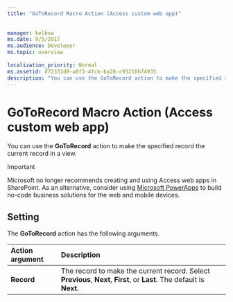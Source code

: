 ```yaml
---
title: "GoToRecord Macro Action (Access custom web app)"
 
 
manager: kelbow
ms.date: 9/5/2017
ms.audience: Developer
ms.topic: overview
  
localization_priority: Normal
ms.assetid: d72331d9-a8f3-4fcb-ba26-c93210b74935
description: "You can use the GoToRecord action to make the specified record the current record in a view."
---
```


# GoToRecord Macro Action (Access custom web app)

You can use the **GoToRecord** action to make the specified record the current record in a view. 
  
> [!IMPORTANT]
> Microsoft no longer recommends creating and using Access web apps in SharePoint. As an alternative, consider using [Microsoft PowerApps](https://powerapps.microsoft.com/en-us/) to build no-code business solutions for the web and mobile devices. 
  
## Setting

The **GoToRecord** action has the following arguments. 
  
|**Action argument**|**Description**|
|:-----|:-----|
|**Record** <br/> |The record to make the current record. Select **Previous**, **Next**, **First**, or **Last**. The default is **Next**.  <br/> |
   

